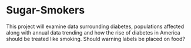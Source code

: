 # Sugar-Smokers
This project will examine data surrounding diabetes, populations affected along  with annual data trending and how the rise of diabetes in America should be treated like smoking. Should warning labels be placed on food?
